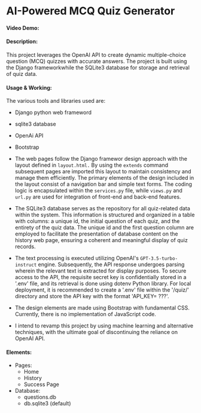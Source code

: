 # AI-Powered MCQ Quiz Generator
#### Video Demo:  <URL HERE>
#### Description:
This project leverages the OpenAI API to create dynamic multiple-choice question (MCQ) quizzes with accurate answers. The project is built using the Django frameworkwhile the SQLite3 database for storage and retrieval of quiz data.

#### Usage & Working:
The various tools and libraries used are:
- Django python web frameword
- sqlite3 database
- OpenAi API
- Bootstrap 

- The web pages follow the Django framewor design approach with the layout defined in ```layout.html.``` By using the ``extends`` command subsequent pages are imported this layout to maintain consistency and manage them efficiently. The primary elements of the design included in the layout consist of a navigation bar and simple text forms. The coding logic is encapsulated within the ```services.py``` file, while ```views.py``` and ```url.py``` are used for integration of front-end and back-end features. 

- The SQLite3 database serves as the repository for all quiz-related data within the system. This information is structured and organized in a table with columns: a unique id, the initial question of each quiz, and the entirety of the quiz data. The unique id and the first question column are employed to facilitate the presentation of database content on the history web page, ensuring a coherent and meaningful display of quiz records.

- The text processing is executed utilizing OpenAI's ```GPT-3.5-turbo-instruct``` engine. Subsequently, the API response undergoes parsing wherein the relevant text is extracted for display purposes. To secure access to the API, the requisite secret key is confidentially stored in a '.env' file, and its retrieval is done using dotenv Python library. For local deployment, it is recommended to create a '.env' file within the '/quiz/' directory and store the API key with the format 'API_KEY= ???'.

- The design elements are made using Bootstrap with fundamental CSS. Currently, there is no implementation of JavaScript code. 

- I intend to revamp this project by using machine learning and alternative techniques, with the ultimate goal of discontinuing the reliance on OpenAI API.

#### Elements:
- Pages:
    - Home
    - History
    - Success Page
- Database: 
    - questions.db
    - db.sqlite3 (default)
